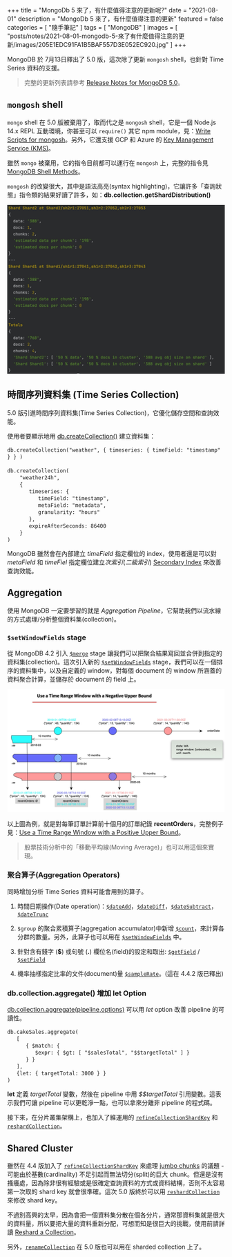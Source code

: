 +++
title = "MongoDb 5 來了，有什麼值得注意的更新呢?"
date = "2021-08-01"
description = "MongoDb 5 來了，有什麼值得注意的更新"
featured = false
categories = [
  "隨手筆記"
]
tags = [
  "MongoDB"
]
images = [
  "posts/notes/2021-08-01-mongodb-5-來了有什麼值得注意的更新/images/205E1EDC91FA1B5BAF557D3E052EC920.jpg"
]
+++

MongoDB 於 7月13日釋出了 5.0 版，這次除了更新 `mongosh` shell，也針對 Time Series 資料的支援。
<!--more-->

> 完整的更新列表請參考 [Release Notes for MongoDB 5.0](https://docs.mongodb.com/manual/release-notes/5.0/#shell-changes)。


## `mongosh` shell

`mongo` shell 在 5.0 版被棄用了，取而代之是 `mongosh` shell，它是一個 Node.js 14.x REPL 互動環境，你甚至可以 `require()` 其它 npm module，見：[Write Scripts for mongosh](https://docs.mongodb.com/mongodb-shell/write-scripts/#use-require---to-include-external-files-and-modules)。另外，它還支援 GCP 和 Azure 的 [Key Management Service (KMS)](https://docs.mongodb.com/manual/core/security-client-side-encryption-key-management/#std-label-field-level-encryption-kms)。

雖然 `mongo` 被棄用，它的指令目前都可以運行在 `mongosh` 上，完整的指令見 [MongoDB Shell Methods](https://docs.mongodb.com/mongodb-shell/reference/methods/)。

`mongosh` 的改變很大，其中是語法高亮(syntax highlighting)，它讓許多「查詢狀態」指令類的結果好讀了許多，如：**db.collection.getShardDistribution()**

![IMAGE](images/337D3E30E6C441AF29F9115C0FA4D119.jpg)


## 時間序列資料集 (Time Series Collection)

5.0 版引進時間序列資料集(Time Series Collection)，它優化儲存空間和查詢效能。

使用者要顯示地用 [db.createCollection()](https://docs.mongodb.com/manual/reference/method/db.createCollection/#mongodb-method-db.createCollection) 建立資料集：

```
db.createCollection("weather", { timeseries: { timeField: "timestamp" } } )

db.createCollection(
    "weather24h",
    {
       timeseries: {
          timeField: "timestamp",
          metaField: "metadata",
          granularity: "hours"
       },
       expireAfterSeconds: 86400
    }
)
```

MongoDB 雖然會在內部建立 *timeField* 指定欄位的 index，使用者還是可以對 *metaField* 和 *timeFiel* 指定欄位建立*次索引*(*二級索引*) [Secondary Index](https://docs.mongodb.com/manual/core/timeseries/timeseries-secondary-index/#std-label-timeseries-add-secondary-index) 來改善查詢效能。

## Aggregation
使用 MongoDB 一定要學習的就是 *Aggregation Pipeline*，它幫助我們以流水線的方式處理/分析整個資料集(collection)。

### `$setWindowFields` stage
從 MongoDB 4.2 引入 [`$merge`](https://docs.mongodb.com/manual/reference/operator/aggregation/merge/) stage 讓我們可以把聚合結果寫回並合併到指定的資料集(collection)。這次引入新的  [`$setWindowFields`](https://docs.mongodb.com/manual/reference/operator/aggregation/setWindowFields/#mongodb-pipeline-pipe.-setWindowFields) stage，我們可以在一個排序的資料集中，以及自定義的 window，對每個 document 的 window 所涵蓋的資料聚合計算，並儲存於 document 的 field 上。

![IMAGE](images/205E1EDC91FA1B5BAF557D3E052EC920.jpg)

以上圖為例，就是對每筆訂單計算前十個月的訂單紀錄 **recentOrders**，完整例子見：[Use a Time Range Window with a Positive Upper Bound](https://docs.mongodb.com/manual/reference/operator/aggregation/setWindowFields/#use-a-time-range-window-with-a-positive-upper-bound)。

> 股票技術分析中的「移動平均線(Moving Average)」也可以用這個來實現。

### 聚合算子(Aggregation Operators)
同時增加分析 Time Series 資料可能會用到的算子。


1. 時間日期操作(Date operation)：[`$dateAdd`](https://docs.mongodb.com/manual/reference/operator/aggregation/dateAdd/#mongodb-expression-exp.-dateAdd)，[`$dateDiff`](https://docs.mongodb.com/manual/reference/operator/aggregation/dateDiff/#mongodb-expression-exp.-dateDiff)，[`$dateSubtract`](https://docs.mongodb.com/manual/reference/operator/aggregation/dateSubtract/#mongodb-expression-exp.-dateSubtract)，[`$dateTrunc`](https://docs.mongodb.com/manual/reference/operator/aggregation/dateTrunc/#mongodb-expression-exp.-dateTrunc)

2. `$group` 的聚合累積算子(aggregation accumulator)中新增 [`$count`](https://docs.mongodb.com/manual/reference/operator/aggregation/count-accumulator/#mongodb-group-grp.-count)，來計算各分群的數量。另外，此算子也可以用在 [`$setWindowFields`](https://docs.mongodb.com/manual/reference/operator/aggregation/setWindowFields/#mongodb-pipeline-pipe.-setWindowFields) 中。

3. 針對含有錢字 (**\$**) 或句號 (**.**) 欄位名(field)的設定和取出: [`$getField`](https://docs.mongodb.com/manual/reference/operator/aggregation/getField/#mongodb-expression-exp.-getField) / [`$setField`](https://docs.mongodb.com/manual/reference/operator/aggregation/setField/#mongodb-expression-exp.-setField)

4. 機率抽樣指定比率的文件(document)量 [`$sampleRate`](https://docs.mongodb.com/manual/reference/operator/aggregation/sampleRate/#mongodb-expression-exp.-sampleRate)。(這在 4.4.2 版已釋出)


### db.collection.aggregate() 增加 **let** Option
[db.collection.aggregate(pipeline,options)](https://docs.mongodb.com/manual/reference/method/db.collection.aggregate/#mongodb-method-db.collection.aggregat) 可以用 *let* option 改善 pipeline 的可讀性。


```
db.cakeSales.aggregate(
   [
      { $match: {
         $expr: { $gt: [ "$salesTotal", "$$targetTotal" ] }
      } }
   ],
   {let: { targetTotal: 3000 } }
)
```

**let** 定義 *targetTotal* 變數，然後在 pipeline 中用 *$$targetTotal* 引用變數。這表示我們可讓 pipeline 可以更乾淨一點，也可以拿來分離非 pipeline 的程式碼。



接下來，在分片叢集架構上，也加入了維運用的 [`refineCollectionShardKey`](https://docs.mongodb.com/manual/reference/command/refineCollectionShardKey/) 和 [`reshardCollection`](https://docs.mongodb.com/manual/reference/command/reshardCollection/#mongodb-dbcommand-dbcmd.reshardCollection)。

## Shared Cluster
雖然在 4.4 版加入了 [`refineCollectionShardKey`](https://docs.mongodb.com/manual/reference/command/refineCollectionShardKey/) 來處理 [jumbo chunks](https://docs.mongodb.com/manual/core/sharding-data-partitioning/#std-label-jumbo-chunks) 的議題 - 可能由於基數(cardinality) 不足引起而無法切分(split)的巨大 chunk。但還是沒有搔癢處，因為除非很有經驗或是很確定查詢資料的方式或資料結構，否則不太容易第一次取的 shard key 就會很準確。這次 5.0 版終於可以用 [`reshardCollection`](https://docs.mongodb.com/manual/reference/command/reshardCollection/#mongodb-dbcommand-dbcmd.reshardCollection) 來修改 shard key。

不過別高興的太早，因為會把一個資料集分散在個各分片，通常那資料集就是很大的資料量，所以要把大量的資料重新分配，可想而知是很巨大的挑戰，使用前請詳讀 [Reshard a Collection](https://docs.mongodb.com/manual/core/sharding-reshard-a-collection/#reshard-a-collection)。

另外，[`renameCollection`](https://docs.mongodb.com/manual/reference/command/renameCollection/#mongodb-dbcommand-dbcmd.renameCollection) 在 5.0 版也可以用在 sharded collection 上了。
